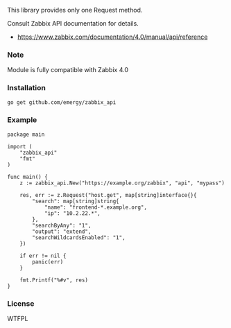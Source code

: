 This library provides only one Request method.

Consult Zabbix API documentation for details.

- https://www.zabbix.com/documentation/4.0/manual/api/reference

### Note

Module is fully compatible with Zabbix 4.0

### Installation

```bash
go get github.com/emergy/zabbix_api
```

### Example

```golang
package main

import (
    "zabbix_api"
    "fmt"
)

func main() {
    z := zabbix_api.New("https://example.org/zabbix", "api", "mypass")

    res, err := z.Request("host.get", map[string]interface{}{
        "search": map[string]string{
            "name": "frontend-*.example.org",
            "ip": "10.2.22.*",
        },
        "searchByAny": "1",
        "output": "extend",
        "searchWildcardsEnabled": "1",
    })

    if err != nil {
        panic(err)
    }

    fmt.Printf("%#v", res)
}
```

### License

WTFPL
